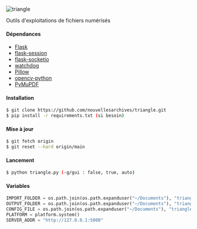 
![triangle](https://github.com/nouvellesarchives/triangle/assets/131309787/c8b13b40-08ad-4a90-bbd4-495843c474e5)

Outils d'exploitations de fichiers numérisés

#### Dépendances
- [Flask](https://pypi.org/project/Flask/)
- [flask-session](https://pypi.org/project/Flask-Session/)
- [flask-socketio](https://pypi.org/project/Flask-SocketIO/)
- [watchdog](https://pypi.org/project/watchdog/)
- [Pillow](https://python-pillow.org/)
- [opencv-python](https://pypi.org/project/opencv-python/)
- [PyMuPDF](https://pypi.org/project/PyMuPDF/)

#### Installation
```bash
$ git clone https://github.com/nouvellesarchives/triangle.git
$ pip install -r requirements.txt (si besoin)
```

#### Mise à jour 
```bash
$ git fetch origin
$ git reset --hard origin/main
```

#### Lancement

```bash
$ python triangle.py (-g/gui : false, true, auto)
```

#### Variables

```python
IMPORT_FOLDER = os.path.join(os.path.expanduser("~/Documents"), "triangle/import/")
OUTPUT_FOLDER = os.path.join(os.path.expanduser("~/Documents"), "triangle/output/")
CONFIG_FILE = os.path.join(os.path.expanduser("~/Documents"), "triangle/config.json") 
PLATFORM = platform.system()
SERVER_ADDR = "http://127.0.0.1:5000"
```
